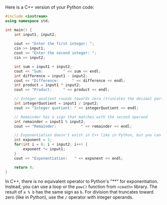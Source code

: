 Here is a C++ version of your Python code:

```c++
#include <iostream>
using namespace std;

int main() {
    int input1, input2;
    
    cout << "Enter the first integer: ";
    cin >> input1;
    cout << "Enter the second integer: ";
    cin >> input2;

    int sum = input1 + input2;
    cout << "Sum: 		  " << sum << endl;
    int difference = input1 - input2;
    cout << "Difference: 	  " << difference << endl;
    int product = input1 * input2;
    cout << "Product: 	  " << product << endl;

    // Integer quotient rounds towards zero (truncates the decimal part)
    int integerQuotient = input1 / input2;
    cout << "Integer quotient: " << integerQuotient << endl;

    // Remainder has a sign that matches with the second operand
    int remainder = input1 % input2;
    cout << "Remainder: 		  " << remainder << endl;

    // Exponentiation doesn't exist in C++ like in Python, but you can implement it using a loop:
    int exponent = 1;
    for(int i = 0; i < input2; i++) {
        exponent *= input1;
    }
    cout << "Exponentiation:   " << exponent << endl;

    return 0;
}
```

In C++, there is no equivalent operator to Python's "**" for exponentiation. Instead, you can use a loop or the `pow()` function from `<cmath>` library. The result of `a % b` has the same sign as `b`. For division that truncates toward zero (like in Python), use the `/` operator with integer operands.
